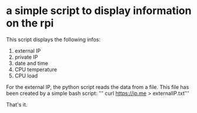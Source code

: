 # a simple script to display information on the rpi

This script displays the following infos:
1. external IP
2. private IP
3. date and time
4. CPU temperature
5. CPU load


For the external IP, the python script reads the data from a file. This file has been created by a simple bash script:
''' curl https://ip.me > externalIP.txt'''

That's it. 


